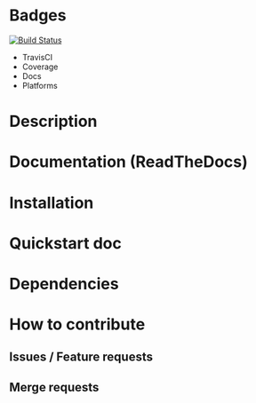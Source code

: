 # Badges

[![Build Status](https://travis-ci.org/Dorozhko-Anton/best_practice_package.svg?branch=master)](https://travis-ci.org/Dorozhko-Anton/best_practice_package)


- TravisCI
- Coverage
- Docs 
- Platforms

# Description

# Documentation (ReadTheDocs)

# Installation

# Quickstart doc

# Dependencies 

# How to contribute 

## Issues / Feature requests

## Merge requests
